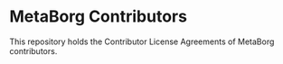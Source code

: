# MetaBorg Contributors

This repository holds the Contributor License Agreements of MetaBorg
contributors.
